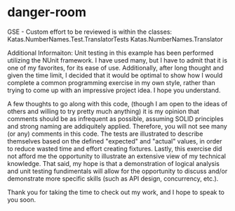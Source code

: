 # danger-room

GSE - Custom effort to be reviewed is within the classes:
Katas.NumberNames.Test.TranslatorTests
Katas.NumberNames.Translator

Additional Informaiton:
Unit testing in this example has been performed utilizing the NUnit framework. I have used many, but I have to admit that it is one of my favorites, for its ease of use. Additionally, after long thought and given the time limit, I decided that it would be optimal to show how I would complete a common programming exercise in my own style, rather than trying to come up with an impressive project idea. I hope you understand. 

A few thoughts to go along with this code, (though I am open to the ideas of others and willing to try pretty much anything) it is my opinion that comments should be as infrequent as possible, assuming SOLID principles and strong naming are addiquitely applied. Therefore, you will not see many (or any) comments in this code. The tests are illustrated to describe themselves based on the defined "expected" and "actual" values, in order to reduce wasted time and effort creating fixtures. Lastly, this exercise did not afford me the opportunity to illustrate an extensive view of my technical knowledge. That said, my hope is that a demonstration of logical analysis and unit testing fundimentals will allow for the opportunity to discuss and/or demonstrate more specific skills (such as API design, concurrency, etc.).

Thank you for taking the time to check out my work, and I hope to speak to you soon.
